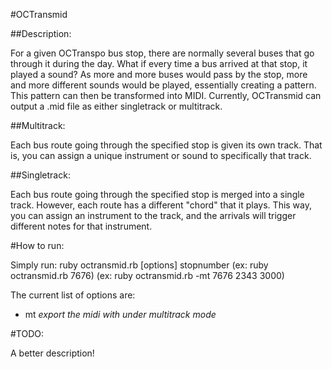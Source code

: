 
#OCTransmid


##Description:


For a given OCTranspo bus stop, there are normally several buses that go through it during the day. What if every time a bus arrived at that stop, it played a sound? As more and more buses would pass by the stop, more and more different sounds would be played, essentially creating a pattern. This pattern can then be transformed into MIDI. Currently, OCTransmid can output a .mid file as either singletrack or multitrack. 

##Multitrack:

Each bus route going through the specified stop is given its own track. That is, you can assign a unique instrument or sound to specifically that track. 

##Singletrack:

Each bus route going through the specified stop is merged into a single track. However, each route has a different "chord" that it plays. This way, you can assign an instrument to the track, and the arrivals will trigger different notes for that instrument.

#How to run:

Simply run:
		ruby octransmid.rb [options] stopnumber
(ex: ruby octransmid.rb 7676)
(ex: ruby octransmid.rb -mt 7676 2343 3000)

The current list of options are:
+ mt *export the midi with under multitrack mode*

#TODO:

A better description!